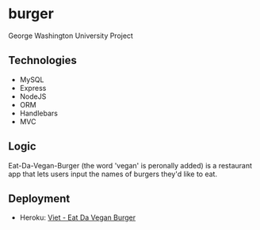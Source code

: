 # burger
George Washington University Project

## Technologies
* MySQL
* Express
* NodeJS
* ORM
* Handlebars
* MVC

## Logic
Eat-Da-Vegan-Burger (the word 'vegan' is peronally added) is a restaurant app that lets users input the names of burgers they'd like to eat.

## Deployment
* Heroku: [Viet - Eat Da Vegan Burger](https://viet-eat-da-vegan-burger.herokuapp.com/)